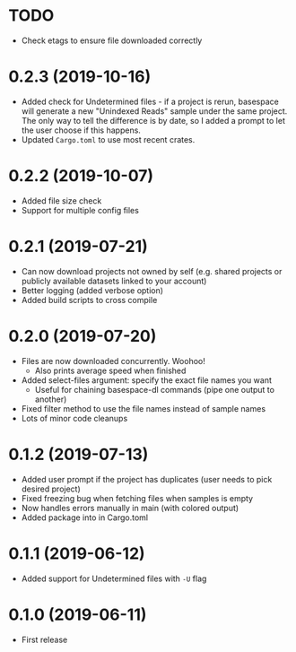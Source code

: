 # TODO

* Check etags to ensure file downloaded correctly

# 0.2.3  (2019-10-16)

* Added check for Undetermined files - if a project is rerun, basespace will generate a new "Unindexed Reads"
sample under the same project. The only way to tell the difference is by date, so I added a prompt to let
the user choose if this happens.
* Updated `Cargo.toml` to use most recent crates.

# 0.2.2  (2019-10-07)

* Added file size check
* Support for multiple config files

# 0.2.1  (2019-07-21)

* Can now download projects not owned by self (e.g. shared projects or publicly available datasets linked to your account)
* Better logging (added verbose option)
* Added build scripts to cross compile

# 0.2.0  (2019-07-20)

* Files are now downloaded concurrently. Woohoo!
    - Also prints average speed when finished
* Added select-files argument: specify the exact file names you want
    - Useful for chaining basespace-dl commands (pipe one output to another)
* Fixed filter method to use the file names instead of sample names
* Lots of minor code cleanups

# 0.1.2  (2019-07-13)

* Added user prompt if the project has duplicates (user needs to pick desired project) 
* Fixed freezing bug when fetching files when samples is empty
* Now handles errors manually in main (with colored output)
* Added package into in Cargo.toml

# 0.1.1  (2019-06-12)

* Added support for Undetermined files with `-U` flag

# 0.1.0  (2019-06-11)

* First release
